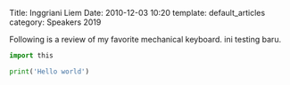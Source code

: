 Title: Inggriani Liem
Date: 2010-12-03 10:20
template: default_articles
category: Speakers 2019

Following is a review of my favorite mechanical keyboard.
ini testing baru.

```python
import this

print('Hello world')
```
